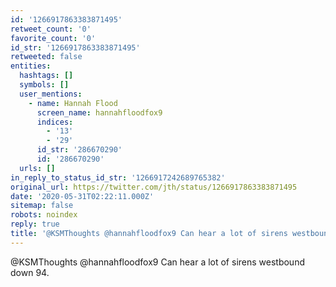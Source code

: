 ```yaml
---
id: '1266917863383871495'
retweet_count: '0'
favorite_count: '0'
id_str: '1266917863383871495'
retweeted: false
entities:
  hashtags: []
  symbols: []
  user_mentions:
    - name: Hannah Flood
      screen_name: hannahfloodfox9
      indices:
        - '13'
        - '29'
      id_str: '286670290'
      id: '286670290'
  urls: []
in_reply_to_status_id_str: '1266917242689765382'
original_url: https://twitter.com/jth/status/1266917863383871495
date: '2020-05-31T02:22:11.000Z'
sitemap: false
robots: noindex
reply: true
title: '@KSMThoughts @hannahfloodfox9 Can hear a lot of sirens westbound down 94.'
---
```


@KSMThoughts @hannahfloodfox9 Can hear a lot of sirens westbound down 94.